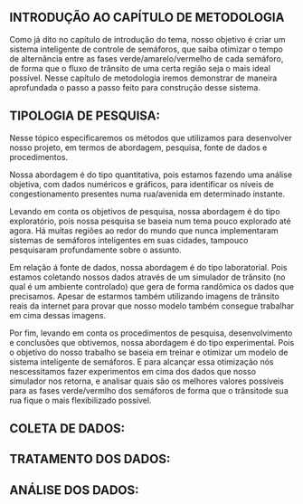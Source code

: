 ## INTRODUÇÃO AO CAPÍTULO DE METODOLOGIA

Como já dito no capítulo de introdução do tema, nosso objetivo é criar um sistema inteligente de controle de semáforos, que saiba otimizar o tempo de alternância
entre as fases verde/amarelo/vermelho de cada semáforo, de forma que o fluxo de trânsito de uma certa região seja o mais ideal possível. 
Nesse capítulo de metodologia iremos demonstrar de maneira aprofundada o passo a passo feito para construção desse sistema.

## TIPOLOGIA DE PESQUISA: 
Nesse tópico especificaremos os métodos que utilizamos para desenvolver nosso projeto, em termos de abordagem, pesquisa, fonte de dados e procedimentos.

Nossa abordagem é do tipo quantitativa, pois estamos fazendo uma análise objetiva, com dados numéricos e gráficos, para identificar os níveis de congestionamento presentes numa rua/avenida em determinado instante. 

Levando em conta os objetivos de pesquisa, nossa abordagem é do tipo exploratório, pois nossa pesquisa se baseia num tema pouco explorado até agora. Há muitas regiões ao redor do mundo que nunca implementaram sistemas de semáforos inteligentes em suas cidades, tampouco pesquisaram profundamente sobre o assunto.

Em relação á fonte de dados, nossa abordagem é do tipo laboratorial. Pois estamos coletando nossos dados através de um simulador de trânsito (no qual é um ambiente controlado) que gera de forma randômica os dados que precisamos. Apesar de estarmos também utilizando imagens de trânsito reais da internet para provar que nosso modelo também consegue trabalhar em cima dessas imagens.

Por fim, levando em conta os procedimentos de pesquisa, desenvolvimento e conclusões que obtivemos, nossa abordagem é do tipo experimental. Pois o objetivo do nosso trabalho se baseia em treinar e otimizar um modelo de sistema inteligente de semáforos. E para alcançar essa otimização nós nescessitamos fazer experimentos em cima dos dados que nosso simulador nos retorna, e analisar quais são os melhores valores possíveis para as fases verde/vermlho dos semáforos de forma que o trânsitode sua rua fique o mais flexibilizado possível.

## COLETA DE DADOS:

## TRATAMENTO DOS DADOS:

## ANÁLISE DOS DADOS:
